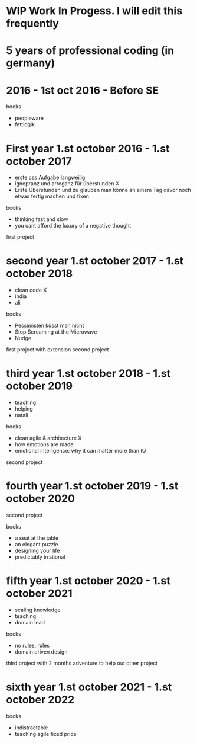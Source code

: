 # WIP Work In Progess. I will edit this frequently
# 5 years of professional coding (in germany)


# 2016 - 1st oct 2016 - Before SE

books
- peopleware
- fettlogik

# First year 1.st october 2016 - 1.st october 2017

- erste css Aufgabe langweilig
- ignopranz und arroganz für überstunden X
- Erste Überstunden und zu glauben man könne an einem Tag davor noch etwas fertig machen und fixen

books
- thinking fast and slow
- you cant afford the luxury of a negative thought

first project

# second year 1.st october 2017 - 1.st october 2018

- clean code X
- india
- ali

books
- Pessimisten küsst man nicht
- Stop Screaming at the Microwave
- Nudge

first project with extension second project

# third year 1.st october 2018 - 1.st october 2019

- teaching
- helping
- natali

books
- clean agile & architecture X
- how emotions are made
- emotional intelligence: why it can matter more than IQ

second project

# fourth year 1.st october 2019 - 1.st october 2020

second project

books
- a seat at the table
- an elegant puzzle
- designing your life
- predictably irrational

# fifth year 1.st october 2020 - 1.st october 2021

- scaling knowledge
- teaching
- domain lead

books
- no rules, rules
- domain driven design


third project with 2 months adventure to help out other project

# sixth year 1.st october 2021 - 1.st october 2022

books
- indistractable
- teaching agile fixed price

